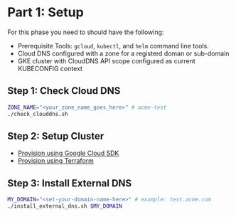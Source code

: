 # Part 1: Setup

For this phase you need to should have the following:

* Prerequisite Tools: `gcloud`, `kubectl`, and `helm` command line tools.
* Cloud DNS configured with a zone for a registerd doman or sub-domain
* GKE cluster with CloudDNS API scope configured as current KUBECONFIG context


## Step 1: Check Cloud DNS

```bash
ZONE_NAME="<your_zone_name_goes_here>" # acme-test
./check_clouddns.sh
```

## Step 2: Setup Cluster

* [Provision using Google Cloud SDK](../../gke_1_provision_cloudsdk/README.md)
* [Provision using Terraform](../../gke_2_provision_terraform/README.md)


## Step 3: Install External DNS

```bash
MY_DOMAIN="<set-your-domain-name-here>" # example: test.acme.com
./install_external_dns.sh $MY_DOMAIN
```
